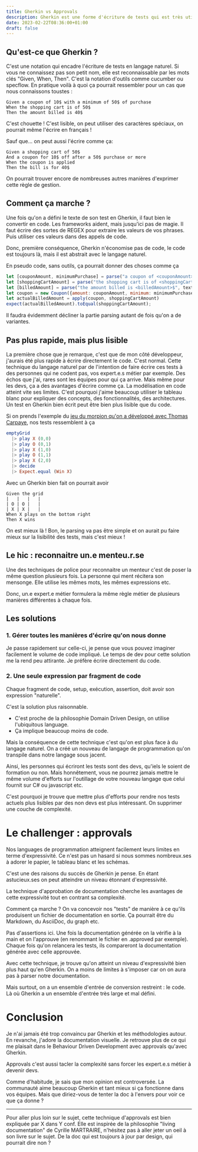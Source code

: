 ```yaml
---
title: Gherkin vs Approvals
description: Gherkin est une forme d'écriture de tests qui est très utilisée. Cette technique est vieillissante et il existe des alternatives. Comparons la avec la technique d'approbation de documentation automatique.
date: 2023-02-22T08:36:00+01:00
draft: false
---
```

Qu'est-ce que Gherkin ?
-----------------------
C'est une notation qui encadre l'écriture de tests en langage naturel. Si vous ne connaissez pas son petit nom, elle est reconnaissable par les mots clés "Given, When, Then". C'est la notation d'outils comme cucumber ou specflow.
En pratique voilà à quoi ça pourrait ressembler pour un cas que nous connaissons toustes :

```gherkin
Given a coupon of 10$ with a minimum of 50$ of purchase
When the shopping cart is of 50$
Then the amount billed is 40$
```
C'est chouette ! C'est lisible, on peut utiliser des caractères spéciaux, on pourrait même l'écrire en français !  

Sauf que... on peut aussi l'écrire comme ça:
```gherkin
Given a shopping cart of 50$
And a coupon for 10$ off after a 50$ purchase or more
When the coupon is applied
Then the bill is for 40$
```
On pourrait trouver encore de nombreuses autres manières d'exprimer cette règle de gestion.


Comment ça marche ?
-------------------
Une fois qu'on a défini le texte de son test en Gherkin, il faut bien le convertir en code. Les frameworks aident, mais jusqu'ici pas de magie. Il faut écrire des sortes de REGEX pour extraire les valeurs de vos phrases. Puis utiliser ces valeurs dans des appels de code. 

Donc, première conséquence, Gherkin n'économise pas de code, le code est toujours là, mais il est abstrait avec le langage naturel.

En pseudo code, sans outils, ça pourrait donner des choses comme ça
```javascript
let [couponAmount, minimumPurchase] = parse("a coupon of <couponAmount>$ with a minimum of <minimumPurchase>$ of purchase", text)
let [shoppingCartAmount] = parse("the shopping cart is of <shoppingCartAmount>$", text)
let [billedAmount] = parse("the amount billed is <billedAmount>$", text)
let coupon = new Coupon({amount: couponAmount, minimum: minimumPurchase})
let actualBilledAmount = apply(coupon, shoppingCartAmount)
expect(actualBilledAmount).toEqual(shoppingCartAmount);
```

Il faudra évidemment décliner la partie parsing autant de fois qu'on a de variantes.

Pas plus rapide, mais plus lisible
----------------------------------
La première chose que je remarque, c'est que de mon côté développeur, j'aurais été plus rapide à écrire directement le code. C'est normal. Cette technique du langage naturel par de l'intention de faire écrire ces tests à des personnes qui ne codent pas, vos expert.e.s métier par exemple. Des échos que j'ai, rares sont les équipes pour qui ça arrive. Mais même pour les devs, ça a des avantages d'écrire comme ça. La modélisation en code atteint vite ses limites. C'est pourquoi j'aime beaucoup utiliser le tableau blanc pour expliquer des concepts, des fonctionnalités, des architectures. Un test en Gherkin bien écrit peut être bien plus lisible que du code.

Si on prends l'exemple du [jeu du morpion qu'on a développé avec Thomas Carpaye](todo), nos tests ressemblent à ça
```elm
emptyGrid
  |> play X (0,0)
  |> play O (0,1)
  |> play X (1,0)
  |> play O (1,1)
  |> play X (2,0)
  |> decide
  |> Expect.equal (Win X)
```

Avec un Gherkin bien fait on pourrait avoir
```gherkin
Given the grid
|   |   |   |
| O | O |   |
| X | X |   |
When X plays on the bottom right
Then X wins
```

On est mieux là ! Bon, le parsing va pas être simple et on aurait pu faire mieux sur la lisibilité des tests, mais c'est mieux !

Le hic : reconnaitre un.e menteu.r.se
----------------------
Une des techniques de police pour reconnaitre un menteur c'est de poser la même question plusieurs fois. La personne qui ment récitera son mensonge. Elle utilise les mêmes mots, les mêmes expressions etc. 

Donc, un.e expert.e métier formulera la même règle métier de plusieurs manières différentes à chaque fois. 

Les solutions
-------------
### 1. Gérer toutes les manières d'écrire qu'on nous donne
Je passe rapidement sur celle-ci, je pense que vous pouvez imaginer facilement le volume de code impliqué. Le temps de dev pour cette solution me la rend peu attirante. Je préfère écrire directement du code.

### 2. Une seule expression par fragment de code  
Chaque fragment de code, setup, exécution, assertion, doit avoir son expression "naturelle". 

C'est la solution plus raisonnable. 
- C'est proche de la philosophie Domain Driven Design, on utilise l'ubiquitous language. 
- Ça implique beaucoup moins de code.

Mais la conséquence de cette technique c'est qu'on est plus face à du langage naturel. On a créé un nouveau de langage de programmation qu'on transpile dans notre langage sous jacent.

Ainsi, les personnes qui écriront les tests sont des devs, qu'iels le soient de formation ou non. Mais honnêtement, vous ne pourrez jamais mettre le même volume d'efforts sur l'outillage de votre nouveau langage que celui fournit sur C# ou javascript etc. 

C'est pourquoi je trouve que mettre plus d'efforts pour rendre nos tests actuels plus lisibles par des non devs est plus intéressant. On supprimer une couche de complexité.

Le challenger : approvals
=========================
Nos languages de programmation atteignent facilement leurs limites en terme d'expressivité. Ce n'est pas un hasard si nous sommes nombreux.ses à adorer le papier, le tableau blanc et les schémas. 

C'est une des raisons du succès de Gherkin je pense. En étant astucieux.ses on peut atteindre un niveau étonnant d'expressivité.

La technique d'approbation de documentation cherche les avantages de cette expressivité tout en contrant sa complexité.

Comment ça marche ? On va concevoir nos "tests" de manière à ce qu'ils produisent un fichier de documentation en sortie. Ça pourrait être du Markdown, du AsciiDoc, du graph etc.

Pas d'assertions ici. Une fois la documentation générée on la vérifie à la main et on l'approuve (en renommant le fichier en .approved par exemple). Chaque fois qu'on relancera les tests, ils compareront la documentation générée avec celle approuvée. 

Avec cette technique, je trouve qu'on atteint un niveau d'expressivité bien plus haut qu'en Gherkin. On a moins de limites à s'imposer car on on aura pas à parser notre documentation.

Mais surtout, on a un ensemble d'entrée de conversion restreint : le code. Là où Gherkin a un ensemble d'entrée très large et mal défini. 

Conclusion
==========

Je n'ai jamais été trop convaincu par Gherkin et les méthodologies autour. En revanche, j'adore la documentation visuelle. Je retrouve plus de ce qui me plaisait dans le Behaviour Driven Development avec approvals qu'avec Gherkin.

Approvals c'est aussi tacler la complexité sans forcer les expert.e.s métier à devenir devs. 

Comme d'habitude, je sais que mon opinion est controversée. La communauté aime beaucoup Gherkin et tant mieux si ça fonctionne dans vos équipes. Mais que diriez-vous de tenter la doc à l'envers pour voir ce que ça donne ?

------------------------------

Pour aller plus loin sur le sujet, cette technique d'approvals est bien expliquée par X dans Y conf. Elle est inspirée de la philosophie "living documentation" de Cyrille MARTRAIRE, n'hésitez pas à aller jeter un oeil à son livre sur le sujet. De la doc qui est toujours à jour par design, qui pourrait dire non ?
